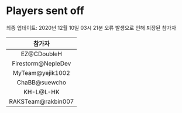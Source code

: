 # Players sent off
최종 업데이트: 2020년 12월 10일 03시 21분
오류 발생으로 인해 퇴장된 참가자




| 참가자 |
|:---:|
| EZ@CDoubleH |
| Firestorm@NepleDev |
| MyTeam@yejik1002 |
| ChaBB@suewcho |
| KH-L@L-HK |
| RAKSTeam@rakbin007 |
